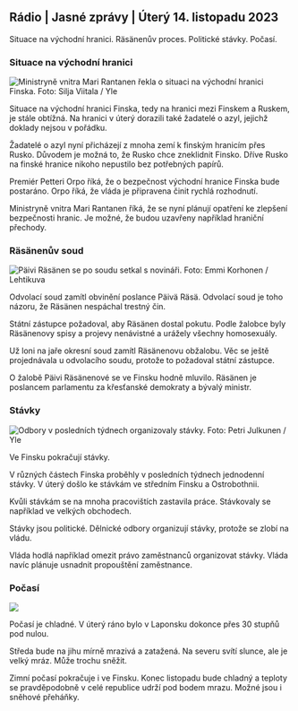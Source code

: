 ## Rádio \| Jasné zprávy \| Úterý 14. listopadu 2023

Situace na východní hranici. Räsänenův proces. Politické stávky. Počasí.

### Situace na východní hranici

![Ministryně vnitra Mari Rantanen řekla o situaci na východní hranici Finska. Foto: Silja Viitala / Yle](https://images.cdn.yle.fi/image/upload/c_crop,h_2035,w_3619,x_0,y_102/ar_1.7777777777777777,c_fill,g_faces,h_1200.0q_auto:eco/f_auto/fl_lossy/v1699539222/39-1186974652d2d84065b6)

Situace na východní hranici Finska, tedy na hranici mezi Finskem a Ruskem, je stále obtížná. Na hranici v úterý dorazili také žadatelé o azyl, jejichž doklady nejsou v pořádku.

Žadatelé o azyl nyní přicházejí z mnoha zemí k finským hranicím přes Rusko. Důvodem je možná to, že Rusko chce zneklidnit Finsko. Dříve Rusko na finské hranice nikoho nepustilo bez potřebných papírů.

Premiér Petteri Orpo říká, že o bezpečnost východní hranice Finska bude postaráno. Orpo říká, že vláda je připravena činit rychlá rozhodnutí.

Ministryně vnitra Mari Rantanen říká, že se nyní plánují opatření ke zlepšení bezpečnosti hranic. Je možné, že budou uzavřeny například hraniční přechody.

### Räsänenův soud

![Päivi Räsänen se po soudu setkal s novináři. Foto: Emmi Korhonen / Lehtikuva](https://images.cdn.yle.fi/image/upload/c_crop,h_2874,w_5110,x_10,y_131/ar_1.7777777777777777,c_fill,g_faces,_0/d_167q_auto:eco/f_auto/fl_lossy/v1699970382/39-1200146655334491cf27)

Odvolací soud zamítl obvinění poslance Päivä Räsä. Odvolací soud je toho názoru, že Räsänen nespáchal trestný čin.

Státní zástupce požadoval, aby Räsänen dostal pokutu. Podle žalobce byly Räsänenovy spisy a projevy nenávistné a urážely všechny homosexuály.

Už loni na jaře okresní soud zamítl Räsänenovu obžalobu. Věc se ještě projednávala u odvolacího soudu, protože to požadoval státní zástupce.

O žalobě Päivi Räsänenové se ve Finsku hodně mluvilo. Räsänen je poslancem parlamentu za křesťanské demokraty a bývalý ministr.

### Stávky

![Odbory v posledních týdnech organizovaly stávky. Foto: Petri Julkunen / Yle ](https://images.cdn.yle.fi/image/upload/c_crop,h_2268,w_4031,x_0,y_79/ar_1.7777777777777777,c_fill,g_faces,/wd_167.02.02q_auto:eco/f_auto/fl_lossy/v1699516057/39-1197941654c8e0786a42)

Ve Finsku pokračují stávky.

V různých částech Finska proběhly v posledních týdnech jednodenní stávky. V úterý došlo ke stávkám ve středním Finsku a Ostrobothnii.

Kvůli stávkám se na mnoha pracovištích zastavila práce. Stávkovaly se například ve velkých obchodech.

Stávky jsou politické. Dělnické odbory organizují stávky, protože se zlobí na vládu.

Vláda hodlá například omezit právo zaměstnanců organizovat stávky. Vláda navíc plánuje usnadnit propouštění zaměstnance.

### Počasí

![](https://images.cdn.yle.fi/image/upload/c_crop,h_1080,w_1919,x_0,y_0/ar_1.7777777777777777,c_fill,g_faces,h_auto:w_1100/dprf_auto/fl_lossy/v1699978341/39-120060665539c47bcdf6)

Počasí je chladné. V úterý ráno bylo v Laponsku dokonce přes 30 stupňů pod nulou.

Středa bude na jihu mírně mrazivá a zatažená. Na severu svítí slunce, ale je velký mráz. Může trochu sněžit.

Zimní počasí pokračuje i ve Finsku. Konec listopadu bude chladný a teploty se pravděpodobně v celé republice udrží pod bodem mrazu. Možné jsou i sněhové přeháňky.